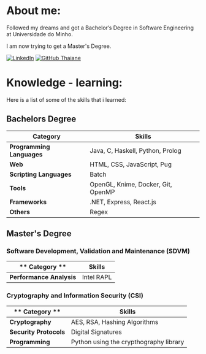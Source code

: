 # About me:
Followed my dreams and got a Bachelor’s Degree in Software Engineering at Universidade do Minho.

I am now trying to get a Master's Degree.

[![LinkedIn](https://img.shields.io/badge/LinkedIn-%230077B5.svg?logo=linkedin&logoColor=white)](https://linkedin.com/in/miguel-amg) 
[![GitHub Thaiane](https://img.shields.io/github/followers/miguel-amg?label=follow&style=social)](https://github.com/miguel-amg)

# Knowledge - learning:
Here is a list of some of the skills that i learned:

## Bachelors Degree
|**Category**    | **Skills**                                 |
|------------------------|---------------------------------------------|
| **Programming Languages** | Java, C, Haskell, Python, Prolog         |
| **Web**                | HTML, CSS, JavaScript, Pug                 |
| **Scripting Languages** | Batch                                      |
| **Tools**              | OpenGL, Knime, Docker, Git, OpenMP         |
| **Frameworks**         | .NET, Express, React.js                    |
| **Others**             | Regex                                      |

## Master's Degree

### Software Development, Validation and Maintenance (SDVM)
| ** Category ** | **Skills** |
|------------------------|---------------------------------------------|
| **Performance Analysis** | Intel RAPL  |

### Cryptography and Information Security (CSI)
| ** Category ** | **Skills** |
|------------------------|---------------------------------------------|
| **Cryptography**      | AES, RSA, Hashing Algorithms |
| **Security Protocols** | Digital Signatures          |
| **Programming**       | Python using the crypthography library |
